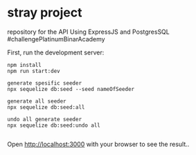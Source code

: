 # stray project

repository for the API Using ExpressJS and PostgresSQL #challengePlatinumBinarAcademy

First, run the development server:

```
npm install
npm run start:dev
```

```
generate spesific seeder
npx sequelize db:seed --seed nameOfSeeder

generate all seeder
npx sequelize db:seed:all

undo all generate seeder
npx sequelize db:seed:undo all


```


Open [http://localhost:3000](http://localhost:3000) with your browser to see the result..

